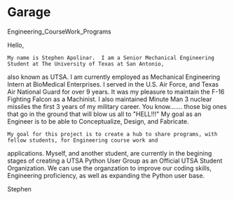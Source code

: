 Garage
======

Engineering_CourseWork_Programs

Hello,

    My name is Stephen Apolinar.  I am a Senior Mechanical Engineering Student at The University of Texas at San Antonio, 
also known as UTSA.  I am currently employed as Mechanical Engineering Intern at BioMedical Enterprises.  I served in the 
U.S. Air Force, and Texas Air National Guard for over 9 years.  It was my pleasure to maintain the F-16 Fighting Falcon as 
a Machinist.  I also maintained Minute Man 3 nuclear missiles the first 3 years of my military career.  You know....... those 
big ones that go in the ground that will blow us all to "HELL!!!"  My goal as an Engineer is to be able to Conceptualize, 
Design, and Fabricate.

    My goal for this project is to create a hub to share programs, with fellow students, for Engineering course work and 
applications.  Myself, and another student, are currently in the begining stages of creating a UTSA Python User Group as an 
Official UTSA Student Organization.  We can use the organzation to improve our coding skills, Engineering proficiency, as 
well as expanding the Python user base.

Stephen

